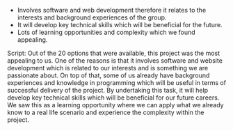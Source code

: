 - Involves software and web development therefore it relates to the interests and background experiences of the group.
- It will develop key technical skills which will be beneficial for the future.
- Lots of learning opportunities and complexity which we found appealing.


Script:
Out of the 20 options that were available, this project was the most appealing to us. One of the reasons is that it involves software and website development which is related to our interests and is something we are passionate about. On top of that, some of us already have background experiences and knowledge in programming which will be useful in terms of successful delivery of the project. By undertaking this task, it will help develop key technical skills which will be beneficial for our future careers. We saw this as a learning opportunity where we can apply what we already know to a real life scenario and experience the complexity within the project.  
